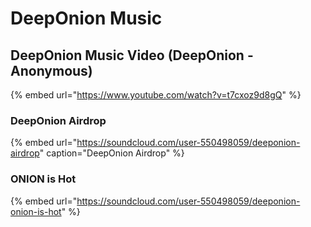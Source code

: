 # DeepOnion Music

## DeepOnion Music Video \(DeepOnion - Anonymous\)

{% embed url="https://www.youtube.com/watch?v=t7cxoz9d8gQ" %}

### DeepOnion Airdrop

{% embed url="https://soundcloud.com/user-550498059/deeponion-airdrop" caption="DeepOnion Airdrop" %}

### ONION is Hot

{% embed url="https://soundcloud.com/user-550498059/deeponion-onion-is-hot" %}



